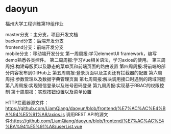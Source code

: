 # daoyun
福州大学工程训练第19组作业

master分支：主分支，项目开发文档  
backend分支：后端开发分支  
frontend分支：前端开发分支  
mobile分支：移动端开发分支
第一周周报:学习elementUI framework，编写demo熟悉各类控件。
第二周周报:学习Vue相关语法，学习axios的使用。
第三周周报:构建母版页以及静态的菜单页和前端页面的路由设置
第四周周报:将前端的部分内容发布到GitHub上
第五周周报:登录页面以及主页还有拦截器的配置
第六周周报:参数管理以及数据字典管理页面
第七周周报:解决调用接口时遇到的跨域问题
第八周周报:实现短信登录以及账号密码登录
第九周周报:实现基于RBAC的权限控制
第十周周报：实现按钮设置以及菜单设置


HTTP拦截器源文件：https://github.com/LiamQiang/daoyun/blob/frontend/%E7%AC%AC%E4%BA%94%E5%91%A8/axios.js
调用REST API的源文件:https://github.com/LiamQiang/daoyun/blob/frontend/%E7%AC%AC%E4%BA%94%E5%91%A8/userList.vue
